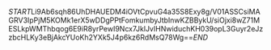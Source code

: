 $START$Li9Ab6sqh86UhDHAUEDM4iOVtCpvuG4a35S8Exy8g/V01ASSCsiMAGRV3IpPjM5KOMk1erX5wDDgPPtFomkumbyJtbInwKZBBykU/siOjxi8wZ71MESLkpWMThbqog6E9iR8yrPewI9Ncx7JklJvIHNwiduchKH039opL3Guyr2eJzzbcHLKy3eBjAkcYUoKh2YXk5J4p6kz6RdMsQ78Wg==$END$